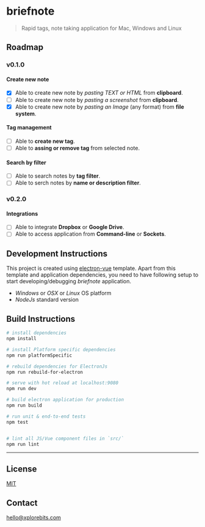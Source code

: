 # briefnote

> Rapid tags, note taking application for Mac, Windows and Linux

## Roadmap
### v0.1.0
#### Create new note
- [x] Able to create new note by *pasting TEXT or HTML* from **clipboard**.
- [ ] Able to create new note by *pasting a screenshot* from **clipboard**.
- [x] Able to create new note by *pasting an Image* (any format) from **file system**.
#### Tag management
- [ ] Able to **create new tag**.
- [ ] Able to **assing or remove tag** from selected note.
#### Search by filter
- [ ] Able to search notes by **tag filter**.
- [ ] Able to serch notes by **name or description filter**.

### v0.2.0
#### Integrations
- [ ] Able to integrate **Dropbox** or **Google Drive**.
- [ ] Able to access application from **Command-line** or **Sockets**.

## Development Instructions
This project is created using [electron-vue](https://github.com/SimulatedGREG/electron-vue) template. Apart from this template and application dependencies, you need to have following setup to start developing/debugging *briefnote* application.
* *Windows* or *OSX* or *Linux* OS platform
* *NodeJs* standard version

## Build Instructions

``` bash
# install dependencies
npm install

# install Platform specific dependencies
npm run platformSpecific

# rebuild dependencies for ElectronJs
npm run rebuild-for-electron

# serve with hot reload at localhost:9080
npm run dev

# build electron application for production
npm run build

# run unit & end-to-end tests
npm test


# lint all JS/Vue component files in `src/`
npm run lint

```
---

## License
[MIT](https://opensource.org/licenses/MIT)

## Contact
[hello@xplorebits.com](mailto:hello@xplorebits.com)
